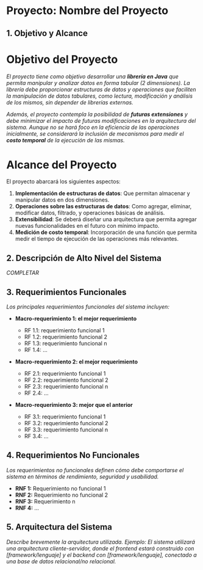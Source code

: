 # Proyecto: **Nombre del Proyecto**

## 1. Objetivo y Alcance

# Objetivo del Proyecto

_El proyecto tiene como objetivo desarrollar una **librería en Java** que permita manipular y analizar datos en forma tabular (2 dimensiones). La librería debe proporcionar estructuras de datos y operaciones que faciliten la manipulación de datos tabulares, como lectura, modificación y análisis de los mismos, sin depender de librerías externas._

_Además, el proyecto contempla la posibilidad de **futuras extensiones** y debe minimizar el impacto de futuras modificaciones en la arquitectura del sistema. Aunque no se hará foco en la eficiencia de las operaciones inicialmente, se considerará la inclusión de mecanismos para medir el **costo temporal** de la ejecución de las mismas._

# Alcance del Proyecto

El proyecto abarcará los siguientes aspectos:

1. **Implementación de estructuras de datos**: Que permitan almacenar y manipular datos en dos dimensiones.
2. **Operaciones sobre las estructuras de datos**: Como agregar, eliminar, modificar datos, filtrado, y operaciones básicas de análisis.
3. **Extensibilidad**: Se deberá diseñar una arquitectura que permita agregar nuevas funcionalidades en el futuro con mínimo impacto.
4. **Medición de costo temporal**: Incorporación de una función que permita medir el tiempo de ejecución de las operaciones más relevantes.

## 2. Descripción de Alto Nivel del Sistema

_COMPLETAR_

## 3. Requerimientos Funcionales

_Los principales requerimientos funcionales del sistema incluyen:_

- **Macro-requerimiento 1: el mejor requerimiento**

  - RF 1.1: requerimiento funcional 1
  - RF 1.2: requerimiento funcional 2
  - RF 1.3: requerimiento funcional n
  - RF 1.4: ...

- **Macro-requerimiento 2: el mejor requerimiento**

  - RF 2.1: requerimiento funcional 1
  - RF 2.2: requerimiento funcional 2
  - RF 2.3: requerimiento funcional n
  - RF 2.4: ...

- **Macro-requerimiento 3: mejor que el anterior**
  - RF 3.1: requerimiento funcional 1
  - RF 3.2: requerimiento funcional 2
  - RF 3.3: requerimiento funcional n
  - RF 3.4: ...

## 4. Requerimientos No Funcionales

_Los requerimientos no funcionales definen cómo debe comportarse el sistema en términos de rendimiento, seguridad y usabilidad._

- **RNF 1:** Requerimiento no funcional 1
- **RNF 2:** Requerimiento no funcional 2
- **RNF 3:** Requerimiento n
- **RNF 4:** ...

## 5. Arquitectura del Sistema

_Describe brevemente la arquitectura utilizada. Ejemplo: El sistema utilizará una arquitectura cliente-servidor, donde el frontend estará construido con [framework/lenguaje] y el backend con [framework/lenguaje], conectado a una base de datos relacional/no relacional._
